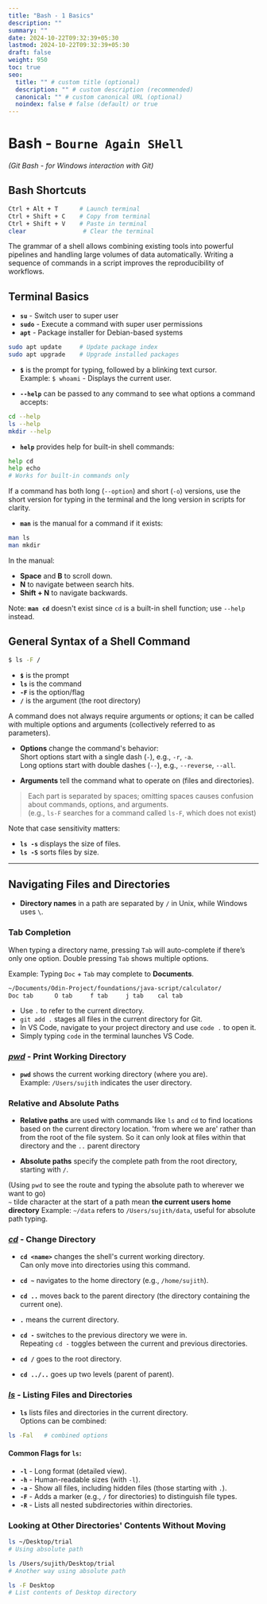 ```yaml
---
title: "Bash - 1 Basics"
description: ""
summary: ""
date: 2024-10-22T09:32:39+05:30
lastmod: 2024-10-22T09:32:39+05:30
draft: false
weight: 950
toc: true
seo:
  title: "" # custom title (optional)
  description: "" # custom description (recommended)
  canonical: "" # custom canonical URL (optional)
  noindex: false # false (default) or true
---
```




# Bash - `Bourne Again SHell`
*(Git Bash - for Windows interaction with Git)*

## Bash Shortcuts

```bash {frame="none"}
Ctrl + Alt + T      # Launch terminal  
Ctrl + Shift + C    # Copy from terminal  
Ctrl + Shift + V    # Paste in terminal  
clear                # Clear the terminal
```

The grammar of a shell allows combining existing tools into powerful pipelines and handling large volumes of data automatically. Writing a sequence of commands in a script improves the reproducibility of workflows.

## Terminal Basics

- **`su`** - Switch user to super user  
- **`sudo`** - Execute a command with super user permissions  
- **`apt`** - Package installer for Debian-based systems

```bash {frame="none"}
sudo apt update     # Update package index
sudo apt upgrade    # Upgrade installed packages
```

- **`$`** is the prompt for typing, followed by a blinking text cursor.   
  Example: `$ whoami` - Displays the current user.

- **`--help`** can be passed to any command to see what options a command accepts:
```bash {frame="none"}
cd --help
ls --help
mkdir --help
```

- **`help`** provides help for built-in shell commands:
```bash {frame="none"}
help cd
help echo  
# Works for built-in commands only
```

If a command has both long (`--option`) and short (`-o`) versions, use the short version for typing in the terminal and the long version in scripts for clarity.

- **`man`** is the manual for a command if it exists:
```bash {frame="none"}
man ls
man mkdir
```

In the manual:
- **Space** and **B** to scroll down.
- **N** to navigate between search hits.
- **Shift + N** to navigate backwards.

Note: **`man cd`** doesn't exist since `cd` is a built-in shell function; use `--help` instead.

## General Syntax of a Shell Command

```bash {frame="none"}
$ ls -F /
```
- **`$`** is the prompt  
- **`ls`** is the command  
- **`-F`** is the option/flag  
- **`/`** is the argument (the root directory)

A command does not always require arguments or options; it can be called with multiple options and arguments (collectively referred to as parameters).

- **Options** change the command's behavior:   
  Short options start with a single dash (`-`), e.g., `-r`, `-a`.   
  Long options start with double dashes (`--`), e.g., `--reverse`, `--all`.

- **Arguments** tell the command what to operate on (files and directories).

> Each part is separated by spaces; omitting spaces causes confusion about commands, options, and arguments.  
(e.g., `ls-F` searches for a command called `ls-F`, which does not exist)

Note that case sensitivity matters:  
- **`ls -s`** displays the size of files.  
- **`ls -S`** sorts files by size.

---

## Navigating Files and Directories

- **Directory names** in a path are separated by `/` in Unix, while Windows uses `\`.

### Tab Completion

When typing a directory name, pressing `Tab` will auto-complete if there’s only one option. Double pressing `Tab` shows multiple options.

Example: Typing `Doc` + `Tab` may complete to **Documents**.

```bash {frame="none"}
~/Documents/Odin-Project/foundations/java-script/calculator/
Doc tab      O tab     f tab     j tab    cal tab
```

- Use `.` to refer to the current directory.  
- `git add .` stages all files in the current directory for Git.  
- In VS Code, navigate to your project directory and use `code .` to open it.  
- Simply typing `code` in the terminal launches VS Code.

### [*pwd*](/personal-site/docs/bash-linux/command-docs/pwd) - Print Working Directory

- **`pwd`** shows the current working directory (where you are).  
Example: `/Users/sujith` indicates the user directory.

### Relative and Absolute Paths

- **Relative paths** are used with commands like `ls` and `cd` to find locations based on the current directory location.  'from where we are' rather than from the root of the file system.  So it can only look at files within that directory and the `..` parent directory

- **Absolute paths** specify the complete path from the root directory, starting with `/`.  

(Using `pwd` to see the route and typing the absolute path to wherever we want to go)  
`~`  tilde character at the start of a path mean **the current users home directory**
Example: `~/data` refers to `/Users/sujith/data`, useful for absolute path typing.

### [*cd*](/personal-site/docs/bash-linux/command-docs/cd-change-directory) - Change Directory

- **`cd <name>`** changes the shell's current working directory.   
  Can only move into directories using this command.

- **`cd ~`** navigates to the home directory (e.g., `/home/sujith`).

- **`cd ..`** moves back to the parent directory (the directory containing the current one).  
- **`.`** means the current directory.

- **`cd -`** switches to the previous directory we were in.  
Repeating `cd -` toggles between the current and previous directories.

- **`cd /`** goes to the root directory.  
- **`cd ../..`** goes up two levels (parent of parent).

### [*ls*](/personal-site/docs/bash-linux/command-docs/ls-list) - Listing Files and Directories

- **`ls`** lists files and directories in the current directory.  
Options can be combined:
```bash {frame="none"}
ls -Fal   # combined options
```

#### Common Flags for `ls`:
- **`-l`** - Long format (detailed view).
- **`-h`** - Human-readable sizes (with `-l`).
- **`-a`** - Show all files, including hidden files (those starting with `.`).
- **`-F`** - Adds a marker (e.g., `/` for directories) to distinguish file types.
- **`-R`** - Lists all nested subdirectories within directories.

### Looking at Other Directories' Contents Without Moving

```bash {frame="none"}
ls ~/Desktop/trial
# Using absolute path

ls /Users/sujith/Desktop/trial
# Another way using absolute path

ls -F Desktop
# List contents of Desktop directory
```
